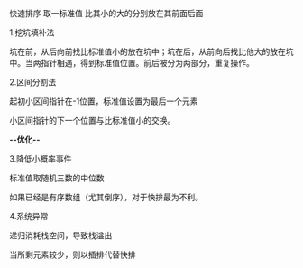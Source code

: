 快速排序   取一标准值  比其小的大的分别放在其前面后面

1.挖坑填补法

坑在前，从后向前找比标准值小的放在坑中；坑在后，从前向后找比他大的放在坑中。当两指针相遇，得到标准值位置。前后被分为两部分，重复操作。

2.区间分割法

起初小区间指针在-1位置，标准值设置为最后一个元素

小区间指针的下一个位置与比标准值小的交换。

**--优化--**

3.降低小概率事件

标准值取随机三数的中位数

如果已经是有序数组（尤其倒序），对于快排最为不利。

4.系统异常

递归消耗栈空间，导致栈溢出

当所剩元素较少，则以插排代替快排

